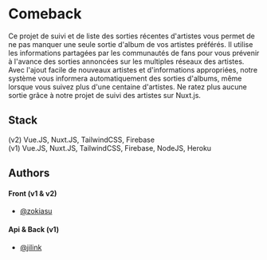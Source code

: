 # Comeback

Ce projet de suivi et de liste des sorties récentes d'artistes vous permet de ne pas manquer une seule sortie d'album de vos artistes préférés. Il utilise les informations partagées par les communautés de fans pour vous prévenir à l'avance des sorties annoncées sur les multiples réseaux des artistes. Avec l'ajout facile de nouveaux artistes et d'informations appropriées, notre système vous informera automatiquement des sorties d'albums, même lorsque vous suivez plus d'une centaine d'artistes. Ne ratez plus aucune sortie grâce à notre projet de suivi des artistes sur Nuxt.js.

## Stack
(v2) Vue.JS, Nuxt.JS, TailwindCSS, Firebase  
(v1) Vue.JS, Nuxt.JS, TailwindCSS, Firebase, NodeJS, Heroku  

## Authors
#### Front (v1 & v2)
- [@zokiasu](https://github.com/zokiasu)
#### Api & Back (v1)
- [@jilink](https://github.com/jilink)
